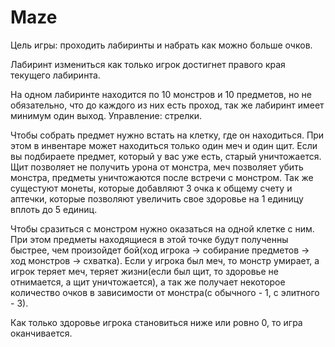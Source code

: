 # Maze
Цель игры: проходить лабиринты и набрать как можно больше очков.

Лабиринт измениться как только игрок достигнет правого края текущего лабиринта.

На одном лабиринте находится по 10 монстров и 10 предметов, но не обязательно, что до каждого из них есть проход, так же лабиринт имеет минимум один выход.
Управление: стрелки.

Чтобы собрать предмет нужно встать на клетку, где он находиться. При этом в инвентаре может находиться только один меч и один щит. Если вы подбираете предмет, который у вас уже есть, старый уничтожается. Щит позволяет не получить урона от монстра, меч позволяет убить монстра, предметы уничтожаются после встречи с монстром. Так же сущестуют монеты, которые добавляют 3 очка к общему счету и аптечки, которые позволяют увеличить свое здоровье на 1 единицу вплоть до 5 единиц.

Чтобы сразиться с монстром нужно оказаться на одной клетке с ним. При этом предметы находящиеся в этой точке будут полученны быстрее, чем произойдет бой(ход игрока -> собирание предметов -> ход монстров -> схватка). Если у игрока был меч, то монстр умирает, а игрок теряет меч, теряет жизни(если был щит, то здоровье не отнимается, а щит уничтожается), а так же получает некоторое количество очков в зависимости от монстра(с обычного - 1, с элитного - 3).

Как только здоровье игрока становиться ниже или ровно 0, то игра оканчивается.

